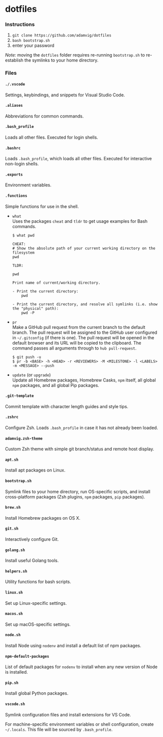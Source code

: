 # dotfiles

### Instructions
1. `git clone https://github.com/adamvig/dotfiles`
2. `bash bootstrap.sh`
3. enter your password

*Note:* moving the `dotfiles` folder requires re-running `bootstrap.sh` to re-establish the symlinks to your home directory.

### Files
#### `./.vscode`
Settings, keybindings, and snippets for Visual Studio Code.  
#### `.aliases`
Abbreviations for common commands.  
#### `.bash_profile`  
Loads all other files. Executed for login shells.  
#### `.bashrc`  
Loads `.bash_profile`, which loads all other files. Executed for interactive non-login shells.  
#### `.exports`  
Environment variables.  
#### `.functions`
Simple functions for use in the shell.
- `what`  
Uses the packages `cheat` and `tldr` to get usage examples for Bash commands.
    ```shell
    $ what pwd

    CHEAT:
    # Show the absolute path of your current working directory on the filesystem
    pwd

    TLDR:

    pwd

    Print name of current/working directory.

    - Print the current directory:
        pwd

    - Print the current directory, and resolve all symlinks (i.e. show the "physical" path):
        pwd -P
    ```
- `pr`  
Make a GitHub pull request from the current branch to the default branch. The pull request will be assigned to the GitHub user configured in `~/.gitconfig` (if there is one). The pull request will be opened in the default browser and its URL will be copied to the clipboard. The command passes all arguments through to `hub pull-request`.
    ```shell
    $ git push -u
    $ pr -b <BASE> -h <HEAD> -r <REVIEWERS> -M <MILESTONE> -l <LABELS> -m <MESSAGE> --push
    ```
- `update` (or `upgrade`)  
Update all Homebrew packages, Homebrew Casks, `npm` itself, all global `npm` packages, and all global Pip packages.

#### `.git-template`  
Commit template with character length guides and style tips.  
#### `.zshrc`  
Configure Zsh. Loads `.bash_profile` in case it has not already been loaded.  
#### `adamvig.zsh-theme`
Custom Zsh theme with simple git branch/status and remote host display.
#### `apt.sh`  
Install apt packages on Linux.  
#### `bootstrap.sh`  
Symlink files to your home directory, run OS-specific scripts, and install cross-platform packages (Zsh plugins, `npm` packages, `pip` packages).  
#### `brew.sh`  
Install Homebrew packages on OS X.  
#### `git.sh`
Interactively configure Git.
#### `golang.sh`
Install useful Golang tools.
#### `helpers.sh`
Utility functions for bash scripts.
#### `linux.sh`
Set up Linux-specific settings.
#### `macos.sh`  
Set up macOS-specific settings.
#### `node.sh`
Install Node using `nodenv` and install a default list of npm packages.
#### `npm-default-packages`
List of default packages for `nodenv` to install when any new version of Node is installed.
#### `pip.sh`
Install global Python packages.
#### `vscode.sh`
Symlink configuration files and install extensions for VS Code.

For machine-specific environment variables or shell configuration, create `~/.locals`. This file will be sourced by `.bash_profile`.
